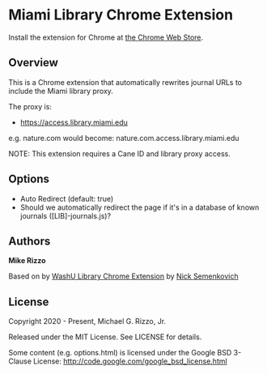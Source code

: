 # Miami Library Chrome Extension

Install the extension for Chrome at [the Chrome Web Store](https://chrome.google.com/webstore/detail/auto-library-proxy-access/lgdaghheeajbnnhhjeimkogdifbkalah?hl=en&authuser=0).

## Overview

This is a Chrome extension that automatically rewrites journal URLs to include
the Miami library proxy.

The proxy is:

 * https://access.library.miami.edu

e.g. nature.com would become: nature.com.access.library.miami.edu


NOTE: This extension requires a Cane ID and library proxy access.

## Options

 * Auto Redirect (default: true)
  * Should we automatically redirect the page if it's in a database of known journals ([LIB]-journals.js)?



## Authors
**Mike Rizzo**

Based on by  [WashU Library Chrome Extension](https://github.com/semenko/washu-library-proxy-chrome-extension) by [Nick Semenkovich](https://github.com/semenko/)

## License
Copyright 2020 - Present, Michael G. Rizzo, Jr.

Released under the MIT License. See LICENSE for details.

Some content (e.g. options.html) is licensed under the Google BSD 3-Clause License:
http://code.google.com/google_bsd_license.html
